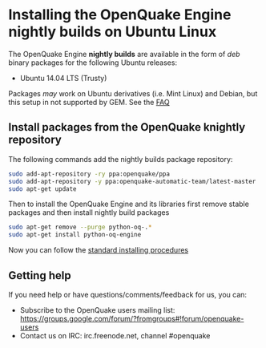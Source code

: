 # Installing the OpenQuake Engine nightly builds on Ubuntu Linux

The OpenQuake Engine **nightly builds** are available in the form of *deb* binary packages for the following Ubuntu releases:
- Ubuntu 14.04 LTS (Trusty) 

Packages *may* work on Ubuntu derivatives (i.e. Mint Linux) and Debian, but this setup in not supported by GEM. See the [FAQ](../faq.md#unsupported-operating-systems)

## Install packages from the OpenQuake knightly repository

The following commands add the nightly builds package repository:
```bash
sudo add-apt-repository -ry ppa:openquake/ppa
sudo add-apt-repository -y ppa:openquake-automatic-team/latest-master
sudo apt-get update
```

Then to install the OpenQuake Engine and its libraries first remove stable packages and then install nightly build packages
```bash
sudo apt-get remove --purge python-oq-.*
sudo apt-get install python-oq-engine
```

Now you can follow the [standard installing procedures](./ubuntu.md#configure-the-system-services)

## Getting help
If you need help or have questions/comments/feedback for us, you can:
  * Subscribe to the OpenQuake users mailing list: https://groups.google.com/forum/?fromgroups#!forum/openquake-users
  * Contact us on IRC: irc.freenode.net, channel #openquake

